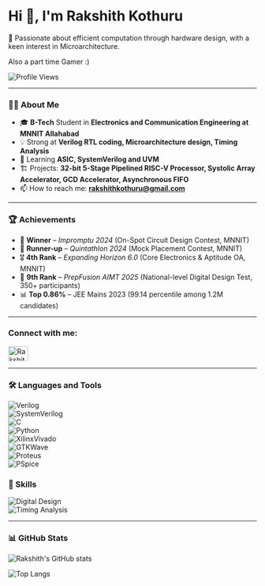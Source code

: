 # Hi 👋, I'm Rakshith Kothuru  

🚀 Passionate about efficient computation through hardware design, with a keen interest in Microarchitecture.

Also a part time Gamer :)

![Profile Views](https://komarev.com/ghpvc/?username=RakshithKothuru&color=blue&style=flat)

---

### 👨‍💻 About Me  
- 🎓 **B-Tech** Student in **Electronics and Communication Engineering at MNNIT Allahabad**
- 💡 Strong at **Verilog RTL coding, Microarchitecture design, Timing Analysis** 
- 🌱 Learning **ASIC, SystemVerilog and UVM**  
- 🏗️ Projects: **32-bit 5-Stage Pipelined RISC-V Processor, Systolic Array Accelerator, GCD Accelerator, Asynchronous FIFO**    
- 📫 How to reach me: **rakshithkothuru@gmail.com**  

---

### 🏆 Achievements  
- 🥇 **Winner** – *Impromptu 2024* (On-Spot Circuit Design Contest, MNNIT)  
- 🥈 **Runner-up** – *Quintathlon 2024* (Mock Placement Contest, MNNIT)  
- 🎖️ **4th Rank** – *Expanding Horizon 6.0* (Core Electronics & Aptitude OA, MNNIT)  
- 🏅 **9th Rank** – *PrepFusion AIMT 2025* (National-level Digital Design Test, 350+ participants)  
- 📊 **Top 0.86%** – JEE Mains 2023 (99.14 percentile among 1.2M candidates)  

---

<h3 align="left">Connect with me:</h3>
<p align="left">
<a href="https://www.linkedin.com/in/rakshith-kothuru/" target="blank"><img align="center" src="https://raw.githubusercontent.com/rahuldkjain/github-profile-readme-generator/master/src/images/icons/Social/linked-in-alt.svg" alt="RakshithKOthuru" height="30" width="40" /></a>
</p>

---

### 🛠️ Languages and Tools  
![Verilog](https://img.shields.io/badge/Verilog-RTL_Coding-blue)  
![SystemVerilog](https://img.shields.io/badge/SystemVerilog-Verification-red)  
![C](https://img.shields.io/badge/C-Language-blue)  
![Python](https://img.shields.io/badge/Python-Scripting-yellow)  
![XilinxVivado](https://img.shields.io/badge/XilinxVivado-RTL_Simulation_&_Synthesis-orange)  
![GTKWave](https://img.shields.io/badge/GTKWave-Waveform_Viewer-green)  
![Proteus](https://img.shields.io/badge/Proteus-Digital_Circuit_Simulation-lightblue)  
![PSpice](https://img.shields.io/badge/PSpice-Analog_Circuit_Simulation-darkgreen)  

### 🎯 Skills  
![Digital Design](https://img.shields.io/badge/Digital_Design-RTL_Coding_|_Microarchitecture_|_Low_Power_Design-blue)   
![Timing Analysis](https://img.shields.io/badge/Timing_Analysis-STA_|_CDC-orange)  


---

### 📊 GitHub Stats  
![Rakshith's GitHub stats](https://github-readme-stats.vercel.app/api?username=RakshithKothuru&show_icons=true&theme=tokyonight)  

![Top Langs](https://github-readme-stats.vercel.app/api/top-langs/?username=RakshithKothuru&layout=compact&theme=tokyonight)  
  

